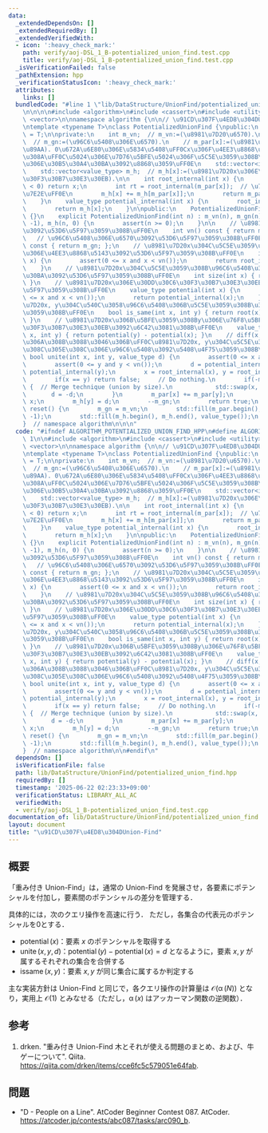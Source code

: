 ```yaml
---
data:
  _extendedDependsOn: []
  _extendedRequiredBy: []
  _extendedVerifiedWith:
  - icon: ':heavy_check_mark:'
    path: verify/aoj-DSL_1_B-potentialized_union_find.test.cpp
    title: verify/aoj-DSL_1_B-potentialized_union_find.test.cpp
  _isVerificationFailed: false
  _pathExtension: hpp
  _verificationStatusIcon: ':heavy_check_mark:'
  attributes:
    links: []
  bundledCode: "#line 1 \"lib/DataStructure/UnionFind/potentialized_union_find.hpp\"\
    \n\n\n\n#include <algorithm>\n#include <cassert>\n#include <utility>\n#include\
    \ <vector>\n\nnamespace algorithm {\n\n// \u91CD\u307F\u4ED8\u304DUnion-Find\uFF0E\
    \ntemplate <typename T>\nclass PotentializedUnionFind {\npublic:\n    using value_type\
    \ = T;\n\nprivate:\n    int m_vn;  // m_vn:=(\u8981\u7D20\u6570).\n    int m_gn;\
    \  // m_gn:=(\u96C6\u5408\u306E\u6570).\n    // m_par[x]:=(\u8981\u7D20x\u306E\
    \u89AA). 0\u672A\u6E80\u306E\u5834\u5408\uFF0Cx\u306F\u4EE3\u8868\u5143\u3067\u3042\
    \u308A\uFF0C\u5024\u306E\u7D76\u5BFE\u5024\u306F\u5C5E\u3059\u308B\u96C6\u5408\
    \u306E\u30B5\u30A4\u30BA\u3092\u8868\u3059\uFF0E\n    std::vector<int> m_par;\n\
    \    std::vector<value_type> m_h;  // m_h[x]:=(\u8981\u7D20x\u306E\u30DD\u30C6\
    \u30F3\u30B7\u30E3\u30EB).\n\n    int root_internal(int x) {\n        if(m_par[x]\
    \ < 0) return x;\n        int rt = root_internal(m_par[x]);  // \u7D4C\u8DEF\u5727\
    \u7E2E\uFF0E\n        m_h[x] += m_h[m_par[x]];\n        return m_par[x] = rt;\n\
    \    }\n    value_type potential_internal(int x) {\n        root_internal(x);\n\
    \        return m_h[x];\n    }\n\npublic:\n    PotentializedUnionFind() : PotentializedUnionFind(0)\
    \ {}\n    explicit PotentializedUnionFind(int n) : m_vn(n), m_gn(n), m_par(n,\
    \ -1), m_h(n, 0) {\n        assert(n >= 0);\n    }\n\n    // \u8981\u7D20\u6570\
    \u3092\u53D6\u5F97\u3059\u308B\uFF0E\n    int vn() const { return m_vn; };\n \
    \   // \u96C6\u5408\u306E\u6570\u3092\u53D6\u5F97\u3059\u308B\uFF0E\n    int gn()\
    \ const { return m_gn; };\n    // \u8981\u7D20x\u304C\u5C5E\u3059\u308B\u96C6\u5408\
    \u306E\u4EE3\u8868\u5143\u3092\u53D6\u5F97\u3059\u308B\uFF0E\n    int root(int\
    \ x) {\n        assert(0 <= x and x < vn());\n        return root_internal(x);\n\
    \    }\n    // \u8981\u7D20x\u304C\u5C5E\u3059\u308B\u96C6\u5408\u306E\u30B5\u30A4\
    \u30BA\u3092\u53D6\u5F97\u3059\u308B\uFF0E\n    int size(int x) { return -m_par[root(x)];\
    \ }\n    // \u8981\u7D20x\u306E\u30DD\u30C6\u30F3\u30B7\u30E3\u30EB\u3092\u53D6\
    \u5F97\u3059\u308B\uFF0E\n    value_type potential(int x) {\n        assert(0\
    \ <= x and x < vn());\n        return potential_internal(x);\n    }\n    // \u8981\
    \u7D20x, y\u304C\u540C\u3058\u96C6\u5408\u306B\u5C5E\u3059\u308B\u304B\u5224\u5B9A\
    \u3059\u308B\uFF0E\n    bool is_same(int x, int y) { return root(x) == root(y);\
    \ }\n    // \u8981\u7D20x\u306B\u5BFE\u3059\u308By\u306E\u76F8\u5BFE\u30DD\u30C6\
    \u30F3\u30B7\u30E3\u30EB\u3092\u6C42\u3081\u308B\uFF0E\n    value_type diff(int\
    \ x, int y) { return potential(y) - potential(x); }\n    // diff(x,y)==d \u3068\
    \u306A\u308B\u3088\u3046\u306B\uFF0C\u8981\u7D20x, y\u304C\u5C5E\u3059\u308B\u305D\
    \u308C\u305E\u308C\u306E\u96C6\u5408\u3092\u5408\u4F75\u3059\u308B\uFF0E\n   \
    \ bool unite(int x, int y, value_type d) {\n        assert(0 <= x and x < vn());\n\
    \        assert(0 <= y and y < vn());\n        d = potential_internal(x) + d -\
    \ potential_internal(y);\n        x = root_internal(x), y = root_internal(y);\n\
    \        if(x == y) return false;     // Do nothing.\n        if(-m_par[x] < -m_par[y])\
    \ {  // Merge technique (union by size).\n            std::swap(x, y);\n     \
    \       d = -d;\n        }\n        m_par[x] += m_par[y];\n        m_par[y] =\
    \ x;\n        m_h[y] = d;\n        --m_gn;\n        return true;\n    }\n    void\
    \ reset() {\n        m_gn = m_vn;\n        std::fill(m_par.begin(), m_par.end(),\
    \ -1);\n        std::fill(m_h.begin(), m_h.end(), value_type());\n    }\n};\n\n\
    }  // namespace algorithm\n\n\n"
  code: "#ifndef ALGORITHM_POTENTIALIZED_UNION_FIND_HPP\n#define ALGORITHM_POTENTIALIZED_UNION_FIND_HPP\
    \ 1\n\n#include <algorithm>\n#include <cassert>\n#include <utility>\n#include\
    \ <vector>\n\nnamespace algorithm {\n\n// \u91CD\u307F\u4ED8\u304DUnion-Find\uFF0E\
    \ntemplate <typename T>\nclass PotentializedUnionFind {\npublic:\n    using value_type\
    \ = T;\n\nprivate:\n    int m_vn;  // m_vn:=(\u8981\u7D20\u6570).\n    int m_gn;\
    \  // m_gn:=(\u96C6\u5408\u306E\u6570).\n    // m_par[x]:=(\u8981\u7D20x\u306E\
    \u89AA). 0\u672A\u6E80\u306E\u5834\u5408\uFF0Cx\u306F\u4EE3\u8868\u5143\u3067\u3042\
    \u308A\uFF0C\u5024\u306E\u7D76\u5BFE\u5024\u306F\u5C5E\u3059\u308B\u96C6\u5408\
    \u306E\u30B5\u30A4\u30BA\u3092\u8868\u3059\uFF0E\n    std::vector<int> m_par;\n\
    \    std::vector<value_type> m_h;  // m_h[x]:=(\u8981\u7D20x\u306E\u30DD\u30C6\
    \u30F3\u30B7\u30E3\u30EB).\n\n    int root_internal(int x) {\n        if(m_par[x]\
    \ < 0) return x;\n        int rt = root_internal(m_par[x]);  // \u7D4C\u8DEF\u5727\
    \u7E2E\uFF0E\n        m_h[x] += m_h[m_par[x]];\n        return m_par[x] = rt;\n\
    \    }\n    value_type potential_internal(int x) {\n        root_internal(x);\n\
    \        return m_h[x];\n    }\n\npublic:\n    PotentializedUnionFind() : PotentializedUnionFind(0)\
    \ {}\n    explicit PotentializedUnionFind(int n) : m_vn(n), m_gn(n), m_par(n,\
    \ -1), m_h(n, 0) {\n        assert(n >= 0);\n    }\n\n    // \u8981\u7D20\u6570\
    \u3092\u53D6\u5F97\u3059\u308B\uFF0E\n    int vn() const { return m_vn; };\n \
    \   // \u96C6\u5408\u306E\u6570\u3092\u53D6\u5F97\u3059\u308B\uFF0E\n    int gn()\
    \ const { return m_gn; };\n    // \u8981\u7D20x\u304C\u5C5E\u3059\u308B\u96C6\u5408\
    \u306E\u4EE3\u8868\u5143\u3092\u53D6\u5F97\u3059\u308B\uFF0E\n    int root(int\
    \ x) {\n        assert(0 <= x and x < vn());\n        return root_internal(x);\n\
    \    }\n    // \u8981\u7D20x\u304C\u5C5E\u3059\u308B\u96C6\u5408\u306E\u30B5\u30A4\
    \u30BA\u3092\u53D6\u5F97\u3059\u308B\uFF0E\n    int size(int x) { return -m_par[root(x)];\
    \ }\n    // \u8981\u7D20x\u306E\u30DD\u30C6\u30F3\u30B7\u30E3\u30EB\u3092\u53D6\
    \u5F97\u3059\u308B\uFF0E\n    value_type potential(int x) {\n        assert(0\
    \ <= x and x < vn());\n        return potential_internal(x);\n    }\n    // \u8981\
    \u7D20x, y\u304C\u540C\u3058\u96C6\u5408\u306B\u5C5E\u3059\u308B\u304B\u5224\u5B9A\
    \u3059\u308B\uFF0E\n    bool is_same(int x, int y) { return root(x) == root(y);\
    \ }\n    // \u8981\u7D20x\u306B\u5BFE\u3059\u308By\u306E\u76F8\u5BFE\u30DD\u30C6\
    \u30F3\u30B7\u30E3\u30EB\u3092\u6C42\u3081\u308B\uFF0E\n    value_type diff(int\
    \ x, int y) { return potential(y) - potential(x); }\n    // diff(x,y)==d \u3068\
    \u306A\u308B\u3088\u3046\u306B\uFF0C\u8981\u7D20x, y\u304C\u5C5E\u3059\u308B\u305D\
    \u308C\u305E\u308C\u306E\u96C6\u5408\u3092\u5408\u4F75\u3059\u308B\uFF0E\n   \
    \ bool unite(int x, int y, value_type d) {\n        assert(0 <= x and x < vn());\n\
    \        assert(0 <= y and y < vn());\n        d = potential_internal(x) + d -\
    \ potential_internal(y);\n        x = root_internal(x), y = root_internal(y);\n\
    \        if(x == y) return false;     // Do nothing.\n        if(-m_par[x] < -m_par[y])\
    \ {  // Merge technique (union by size).\n            std::swap(x, y);\n     \
    \       d = -d;\n        }\n        m_par[x] += m_par[y];\n        m_par[y] =\
    \ x;\n        m_h[y] = d;\n        --m_gn;\n        return true;\n    }\n    void\
    \ reset() {\n        m_gn = m_vn;\n        std::fill(m_par.begin(), m_par.end(),\
    \ -1);\n        std::fill(m_h.begin(), m_h.end(), value_type());\n    }\n};\n\n\
    }  // namespace algorithm\n\n#endif\n"
  dependsOn: []
  isVerificationFile: false
  path: lib/DataStructure/UnionFind/potentialized_union_find.hpp
  requiredBy: []
  timestamp: '2025-06-22 02:23:33+09:00'
  verificationStatus: LIBRARY_ALL_AC
  verifiedWith:
  - verify/aoj-DSL_1_B-potentialized_union_find.test.cpp
documentation_of: lib/DataStructure/UnionFind/potentialized_union_find.hpp
layout: document
title: "\u91CD\u307F\u4ED8\u304DUnion-Find"
---
```



## 概要

「重み付き Union-Find」は，通常の Union-Find を発展させ，各要素にポテンシャルを付加し，要素間のポテンシャルの差分を管理する．

具体的には，次のクエリ操作を高速に行う．
ただし，各集合の代表元のポテンシャルを0とする．

- $\operatorname{potential}(x)$：要素 $x$ のポテンシャルを取得する
- $\operatorname{unite}(x, y, d)$：$\operatorname{potential}(y)-\operatorname{potential}(x)=d$ となるように，要素 $x, y$ が属するそれぞれの集合を合併する
- $\operatorname{issame}(x, y)$：要素 $x, y$ が同じ集合に属するか判定する

主な実装方針は Union-Find と同じで，各クエリ操作の計算量は $\mathcal{O}(\operatorname{\alpha}(N))$ となり，実用上  $\mathcal{O}(1)$ とみなせる（ただし，$\operatorname{\alpha}(x)$ はアッカーマン関数の逆関数）．


## 参考

1. drken. "重み付き Union-Find 木とそれが使える問題のまとめ、および、牛ゲーについて". Qiita. <https://qiita.com/drken/items/cce6fc5c579051e64fab>.


## 問題

- "D - People on a Line". AtCoder Beginner Contest 087. AtCoder. <https://atcoder.jp/contests/abc087/tasks/arc090_b>.
